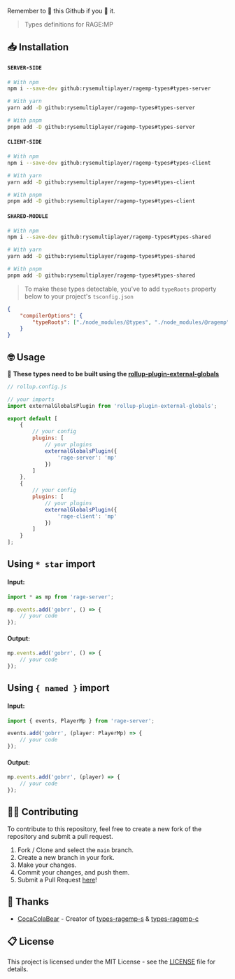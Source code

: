 Remember to 🌟 this Github if you 💖 it.

> Types definitions for RAGE:MP

## 📥 Installation

#### `SERVER-SIDE`

```bash
# With npm
npm i --save-dev github:rysemultiplayer/ragemp-types#types-server

# With yarn
yarn add -D github:rysemultiplayer/ragemp-types#types-server

# With pnpm
pnpm add -D github:rysemultiplayer/ragemp-types#types-server
```

#### `CLIENT-SIDE`

```bash
# With npm
npm i --save-dev github:rysemultiplayer/ragemp-types#types-client

# With yarn
yarn add -D github:rysemultiplayer/ragemp-types#types-client

# With pnpm
pnpm add -D github:rysemultiplayer/ragemp-types#types-client
```

#### `SHARED-MODULE`

```bash
# With npm
npm i --save-dev github:rysemultiplayer/ragemp-types#types-shared

# With yarn
yarn add -D github:rysemultiplayer/ragemp-types#types-shared

# With pnpm
pnpm add -D github:rysemultiplayer/ragemp-types#types-shared
```

> To make these types detectable, you've to add `typeRoots` property below to your project's `tsconfig.json`

```json
{
	"compilerOptions": {
		"typeRoots": ["./node_modules/@types", "./node_modules/@ragemp"]
	}
}
```

## 🤓 Usage

🔴 **These types need to be built using the [rollup-plugin-external-globals](https://www.npmjs.com/package/rollup-plugin-external-globals)**

```js
// rollup.config.js

// your imports
import externalGlobalsPlugin from 'rollup-plugin-external-globals';

export default [
	{
		// your config
		plugins: [
			// your plugins
			externalGlobalsPlugin({
				'rage-server': 'mp'
			})
		]
	},
	{
		// your config
		plugins: [
			// your plugins
			externalGlobalsPlugin({
				'rage-client': 'mp'
			})
		]
	}
];
```

## Using `* star` import

#### Input:

```ts
import * as mp from 'rage-server';

mp.events.add('gobrr', () => {
	// your code
});
```

#### Output:

```js
mp.events.add('gobrr', () => {
	// your code
});
```

## Using `{ named }` import

#### Input:

```ts
import { events, PlayerMp } from 'rage-server';

events.add('gobrr', (player: PlayerMp) => {
	// your code
});
```

#### Output:

```js
mp.events.add('gobrr', (player) => {
	// your code
});
```

## 👨‍💻 Contributing

To contribute to this repository, feel free to create a new fork of the repository and submit a pull request.

1. Fork / Clone and select the `main` branch.
2. Create a new branch in your fork.
3. Make your changes.
4. Commit your changes, and push them.
5. Submit a Pull Request [here](https://github.com/rysemultiplayer/ragemp-types/pulls)!

## 🎉 Thanks

-   [CocaColaBear](https://github.com/CocaColaBear/) - Creator of [types-ragemp-s](https://github.com/CocaColaBear/types-ragemp-s) & [types-ragemp-c](https://github.com/CocaColaBear/types-ragemp-c)

## 📋 License

This project is licensed under the MIT License - see the [LICENSE](LICENSE) file for details.
